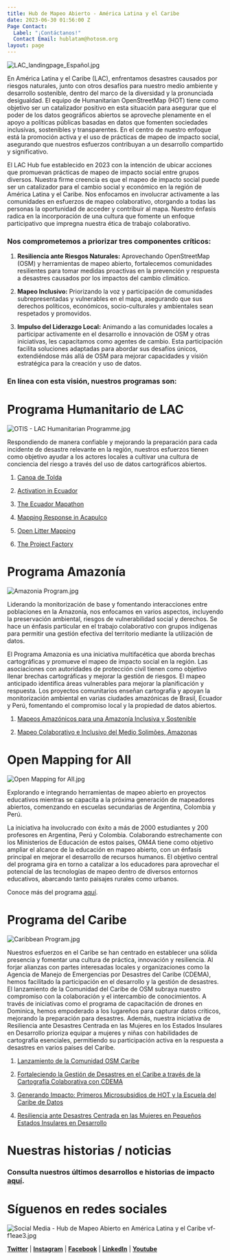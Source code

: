 ```yaml
---
title: Hub de Mapeo Abierto - América Latina y el Caribe
date: 2023-06-30 01:56:00 Z
Page Contact:
  Label: "¡Contáctanos!"
  Contact Email: hublatam@hotosm.org
layout: page
---
```


![LAC_landingpage_Español.jpg](/uploads/LAC_landingpage_Espan%CC%83ol.jpg)

En América Latina y el Caribe (LAC), enfrentamos desastres causados por riesgos naturales, junto con otros desafíos para nuestro medio ambiente y desarrollo sostenible, dentro del marco de la diversidad y la pronunciada desigualdad. El equipo de Humanitarian OpenStreetMap (HOT) tiene como objetivo ser un catalizador positivo en esta situación para asegurar que el poder de los datos geográficos abiertos se aproveche plenamente en el apoyo a políticas públicas basadas en datos que fomenten sociedades inclusivas, sostenibles y transparentes. En el centro de nuestro enfoque está la promoción activa y el uso de prácticas de mapeo de impacto social, asegurando que nuestros esfuerzos contribuyan a un desarrollo compartido y significativo.

El LAC Hub fue establecido en 2023 con la intención de ubicar acciones que promuevan prácticas de mapeo de impacto social entre grupos diversos. Nuestra firme creencia es que el mapeo de impacto social puede ser un catalizador para el cambio social y económico en la región de América Latina y el Caribe. Nos enfocamos en involucrar activamente a las comunidades en esfuerzos de mapeo colaborativo, otorgando a todas las personas la oportunidad de acceder y contribuir al mapa. Nuestro énfasis radica en la incorporación de una cultura que fomente un enfoque participativo que impregna nuestra ética de trabajo colaborativo.

### **Nos comprometemos a priorizar tres componentes críticos:**

1. **Resiliencia ante Riesgos Naturales:** Aprovechando OpenStreetMap (OSM) y herramientas de mapeo abierto, fortalecemos comunidades resilientes para tomar medidas proactivas en la prevención y respuesta a desastres causados por los impactos del cambio climático.

2. **Mapeo Inclusivo:** Priorizando la voz y participación de comunidades subrepresentadas y vulnerables en el mapa, asegurando que sus derechos políticos, económicos, socio-culturales y ambientales sean respetados y promovidos.

3. **Impulso del Liderazgo Local:** Animando a las comunidades locales a participar activamente en el desarrollo e innovación de OSM y otras iniciativas, les capacitamos como agentes de cambio. Esta participación facilita soluciones adaptadas para abordar sus desafíos únicos, extendiéndose más allá de OSM para mejorar capacidades y visión estratégica para la creación y uso de datos.

### **En línea con esta visión, nuestros programas son:**

# Programa Humanitario de LAC

![OTIS - LAC Humanitarian Programme.jpg](/uploads/OTIS%20-%20LAC%20Humanitarian%20Programme.jpg)

Respondiendo de manera confiable y mejorando la preparación para cada incidente de desastre relevante en la región, nuestros esfuerzos tienen como objetivo ayudar a los actores locales a cultivar una cultura de conciencia del riesgo a través del uso de datos cartográficos abiertos.

1. [Canoa de Tolda](https://www.hotosm.org/projects/canoa-de-tolda-0a2b5e/)

2. [Activation in Ecuador](https://www.hotosm.org/projects/mapeo-de-volcanes-en-ecuador/)

3. [The Ecuador Mapathon](https://www.hotosm.org/updates/El-mapeo-como-respuesta-al-desastre-en-Esmeraldas-Ecuador/)

4. [Mapping Response in Acapulco](https://www.hotosm.org/projects/activacion-por-el-huracan-otis/)

5. [Open Litter Mapping](https://www.hotosm.org/updates/mapeo-participativo-de-desechos-un-esfuerzo-continuo-para-el-desarrollo-sostenible/)

6. [The Project Factory](https://www.hotosm.org/projects/la-fabrica-de-proyectos/)

# Programa Amazonía

![Amazonia Program.jpg](/uploads/Amazonia%20Program.jpg)

Liderando la monitorización de base y fomentando interacciones entre poblaciones en la Amazonía, nos enfocamos en varios aspectos, incluyendo la preservación ambiental, riesgos de vulnerabilidad social y derechos. Se hace un énfasis particular en el trabajo colaborativo con grupos indígenas para permitir una gestión efectiva del territorio mediante la utilización de datos.

El Programa Amazonia es una iniciativa multifacética que aborda brechas cartográficas y promueve el mapeo de impacto social en la región. Las asociaciones con autoridades de protección civil tienen como objetivo llenar brechas cartográficas y mejorar la gestión de riesgos. El mapeo anticipado identifica áreas vulnerables para mejorar la planificación y respuesta. Los proyectos comunitarios enseñan cartografía y apoyan la monitorización ambiental en varias ciudades amazónicas de Brasil, Ecuador y Perú, fomentando el compromiso local y la propiedad de datos abiertos.

1. [Mapeos Amazónicos para una Amazonía Inclusiva y Sostenible](https://www.hotosm.org/updates/mapeos-amazonicos-para-una-amazonia-inclusiva-y-sostenible/)

2. [Mapeo Colaborativo e Inclusivo del Medio Solimões, Amazonas](https://www.hotosm.org/projects/collaborative-and-inclusive-mapping-of-the-middle-solimoes/)

# Open Mapping for All

![Open Mapping for All.jpg](/uploads/Open%20Mapping%20for%20All.jpg)

Explorando e integrando herramientas de mapeo abierto en proyectos educativos mientras se capacita a la próxima generación de mapeadores abiertos, comenzando en escuelas secundarias de Argentina, Colombia y Perú.

La iniciativa ha involucrado con éxito a más de 2000 estudiantes y 200 profesores en Argentina, Perú y Colombia. Colaborando estrechamente con los Ministerios de Educación de estos países, OM4A tiene como objetivo ampliar el alcance de la educación en mapeo abierto, con un énfasis principal en mejorar el desarrollo de recursos humanos. El objetivo central del programa gira en torno a catalizar a los educadores para aprovechar el potencial de las tecnologías de mapeo dentro de diversos entornos educativos, abarcando tanto paisajes rurales como urbanos.

Conoce más del programa [aquí](https://www.hotosm.org/projects/open-mapping-for-all/).

# Programa del Caribe

![Caribbean Program.jpg](/uploads/Caribbean%20Program.jpg)

Nuestros esfuerzos en el Caribe se han centrado en establecer una sólida presencia y fomentar una cultura de práctica, innovación y resiliencia. Al forjar alianzas con partes interesadas locales y organizaciones como la Agencia de Manejo de Emergencias por Desastres del Caribe (CDEMA), hemos facilitado la participación en el desarrollo y la gestión de desastres. El lanzamiento de la Comunidad del Caribe de OSM subraya nuestro compromiso con la colaboración y el intercambio de conocimientos. A través de iniciativas como el programa de capacitación de drones en Dominica, hemos empoderado a los lugareños para capturar datos críticos, mejorando la preparación para desastres. Además, nuestra iniciativa de Resiliencia ante Desastres Centrada en las Mujeres en los Estados Insulares en Desarrollo prioriza equipar a mujeres y niñas con habilidades de cartografía esenciales, permitiendo su participación activa en la respuesta a desastres en varios países del Caribe.

1. [Lanzamiento de la Comunidad OSM Caribe](https://www.hotosm.org/updates/is-the-caribbean-open-mapping-community-poised-to-map-its-way-to-greater-disaster-resilience/)

2. [Fortaleciendo la Gestión de Desastres en el Caribe a través de la Cartografía Colaborativa con CDEMA](https://www.hotosm.org/updates/hot-and-cdema-sign-agreement-to-enhance-disaster-management-in-the-caribbean-with-collaborative-mapping/)

3. [Generando Impacto: Primeros Microsubsidios de HOT y la Escuela del Caribe de Datos](https://www.hotosm.org/updates/catalyzing-impact-inaugural-micro-grants-by-hot-and-csod/)

4. [Resiliencia ante Desastres Centrada en las Mujeres en Pequeños Estados Insulares en Desarrollo](https://www.hotosm.org/projects/women-centered-disaster-resilience-in-small-island-developing-states-trinidad-and-tobago/)

# Nuestras historias / noticias

### Consulta nuestros últimos desarrollos e historias de impacto [aquí](https://www.hotosm.org/projects/publicaciones/).

# Síguenos en redes sociales
![Social Media - Hub de Mapeo Abierto en América Latina y el Caribe vf-f1eae3.jpg](/uploads/Social%20Media%20-%20Hub%20de%20Mapeo%20Abierto%20en%20Ame%CC%81rica%20Latina%20y%20el%20Caribe%20vf-f1eae3.jpg)

**[Twitter](https://twitter.com/MapHubLAC)** |  **[Instagram](https://www.instagram.com/maphublac/)** | **[Facebook](https://www.facebook.com/MapHubLAC)** | **[LinkedIn](https://www.linkedin.com/showcase/maphublac)** | **[Youtube](https://www.youtube.com/channel/UCTH6Z_QODJ4NmmBmubS68VA)**